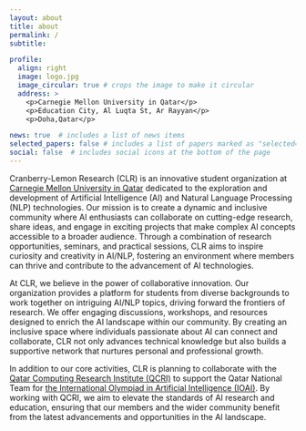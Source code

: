 ```yaml
---
layout: about
title: about
permalink: /
subtitle: 

profile:
  align: right
  image: logo.jpg
  image_circular: true # crops the image to make it circular
  address: >
    <p>Carnegie Mellon University in Qatar</p>
    <p>Education City, Al Luqta St, Ar Rayyan</p>
    <p>Doha,Qatar</p>

news: true  # includes a list of news items
selected_papers: false # includes a list of papers marked as "selected={true}"
social: false  # includes social icons at the bottom of the page
---
```


Cranberry-Lemon Research (CLR) is an innovative student organization at [Carnegie Mellon University in Qatar](https://qatar.cmu.edu) dedicated to the exploration and development of Artificial Intelligence (AI) and Natural Language Processing (NLP) technologies. Our mission is to create a dynamic and inclusive community where AI enthusiasts can collaborate on cutting-edge research, share ideas, and engage in exciting projects that make complex AI concepts accessible to a broader audience. Through a combination of research opportunities, seminars, and practical sessions, CLR aims to inspire curiosity and creativity in AI/NLP, fostering an environment where members can thrive and contribute to the advancement of AI technologies.

At CLR, we believe in the power of collaborative innovation. Our organization provides a platform for students from diverse backgrounds to work together on intriguing AI/NLP topics, driving forward the frontiers of research. We offer engaging discussions, workshops, and resources designed to enrich the AI landscape within our community. By creating an inclusive space where individuals passionate about AI can connect and collaborate, CLR not only advances technical knowledge but also builds a supportive network that nurtures personal and professional growth.

In addition to our core activities, CLR is planning to collaborate with the [Qatar Computing Research Institute (QCRI)](https://www.hbku.edu.qa/en/qcri) to support the Qatar National Team for [the International Olympiad in Artificial Intelligence (IOAI)](https://ioai-official.org/). By working with QCRI, we aim to elevate the standards of AI research and education, ensuring that our members and the wider community benefit from the latest advancements and opportunities in the AI landscape.
